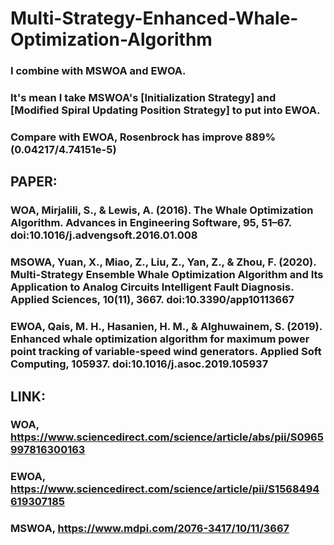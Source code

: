 # Multi-Strategy-Enhanced-Whale-Optimization-Algorithm

### I combine with MSWOA and EWOA.
### It's mean I take MSWOA's [Initialization Strategy] and [Modified Spiral Updating Position Strategy] to put into EWOA.
### Compare with EWOA, Rosenbrock has improve 889%(0.04217/4.74151e-5)

## PAPER:
### WOA, Mirjalili, S., & Lewis, A. (2016). The Whale Optimization Algorithm. Advances in Engineering Software, 95, 51–67. doi:10.1016/j.advengsoft.2016.01.008
### MSOWA, Yuan, X., Miao, Z., Liu, Z., Yan, Z., & Zhou, F. (2020). Multi-Strategy Ensemble Whale Optimization Algorithm and Its Application to Analog Circuits Intelligent Fault Diagnosis. Applied Sciences, 10(11), 3667. doi:10.3390/app10113667
### EWOA, Qais, M. H., Hasanien, H. M., & Alghuwainem, S. (2019). Enhanced whale optimization algorithm for maximum power point tracking of variable-speed wind generators. Applied Soft Computing, 105937. doi:10.1016/j.asoc.2019.105937

## LINK:
### WOA, https://www.sciencedirect.com/science/article/abs/pii/S0965997816300163
### EWOA, https://www.sciencedirect.com/science/article/pii/S1568494619307185
### MSWOA, https://www.mdpi.com/2076-3417/10/11/3667
